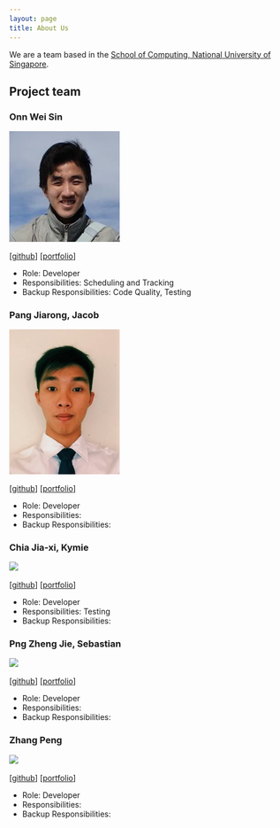 ```yaml
---
layout: page
title: About Us
---
```


We are a team based in the [School of Computing, National University of Singapore](http://www.comp.nus.edu.sg).

## Project team

### Onn Wei Sin

<img src="images/onnwards.png" width="200px">

[[github](http://github.com/onnwards)]
[[portfolio](team/onnwards.md)]

* Role: Developer
* Responsibilities: Scheduling and Tracking
* Backup Responsibilities: Code Quality, Testing

### Pang Jiarong, Jacob

<img src="images/Jacob-Pang.png" width="200px">

[[github](http://github.com/Jacob-Pang)]
[[portfolio](team/Jacob-Pang.md)]

* Role: Developer
* Responsibilities:
* Backup Responsibilities:

### Chia Jia-xi, Kymie

<img src="images/johndoe.png" width="200px">

[[github](http://github.com/johndoe)]
[[portfolio](team/johndoe.md)]

* Role: Developer
* Responsibilities: Testing
* Backup Responsibilities:

### Png Zheng Jie, Sebastian

<img src="images/johndoe.png" width="200px">

[[github](http://github.com/johndoe)]
[[portfolio](team/johndoe.md)]

* Role: Developer
* Responsibilities:
* Backup Responsibilities:

### Zhang Peng

<img src="images/johndoe.png" width="200px">

[[github](http://github.com/johndoe)]
[[portfolio](team/johndoe.md)]

* Role: Developer
* Responsibilities:
* Backup Responsibilities:
